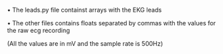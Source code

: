 • The leads.py file containst arrays with the EKG leads

• The other files contains floats separated by commas with the values for the raw ecg recording

(All the values are in mV and the sample rate is 500Hz)
